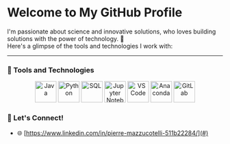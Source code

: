 # Welcome to My GitHub Profile

I'm passionate about science and innovative solutions, who loves building solutions with the power of technology. 🚀  
Here's a glimpse of the tools and technologies I work with:

---

### 🚀 Tools and Technologies

<div align="center">
  <img src="https://cdn.jsdelivr.net/gh/devicons/devicon/icons/java/java-original.svg" alt="Java" width="50" height="50" />
  <img src="https://cdn.jsdelivr.net/gh/devicons/devicon/icons/python/python-original.svg" alt="Python" width="50" height="50" />
  <img src="https://cdn.jsdelivr.net/gh/devicons/devicon/icons/mysql/mysql-original-wordmark.svg" alt="SQL" width="50" height="50" />
  <img src="https://cdn.jsdelivr.net/gh/devicons/devicon/icons/jupyter/jupyter-original.svg" alt="Jupyter Notebook" width="50" height="50" />
  <img src="https://cdn.jsdelivr.net/gh/devicons/devicon/icons/vscode/vscode-original.svg" alt="VS Code" width="50" height="50" />
  <img src="https://cdn.jsdelivr.net/gh/devicons/devicon/icons/anaconda/anaconda-original.svg" alt="Anaconda" width="50" height="50" />
  <img src="https://cdn.jsdelivr.net/gh/devicons/devicon/icons/gitlab/gitlab-original.svg" alt="GitLab" width="50" height="50" />
</div>


### 🌟 Let's Connect!

- 🌐 [https://www.linkedin.com/in/pierre-mazzucotelli-511b22284/](#)  

